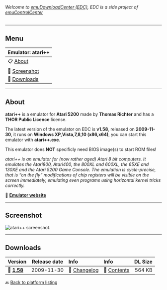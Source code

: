 ###### Welcome to [emuDownloadCenter (EDC)](https://github.com/PhoenixInteractiveNL/emuDownloadCenter/wiki/), EDC is a side project of [emuControlCenter](https://github.com/PhoenixInteractiveNL/emuControlCenter/wiki/)
***
## Menu
| **Emulator: atari++** |
|:---------|
| :clipboard: [About](#about) |
| :sunrise: [Screenshot](#screenshot) |
| :floppy_disk: [Downloads](#downloads) |
***
## About
**atari++** is a emulator for **Atari 5200** made by **Thomas Richter** and has a **THOR Public Licence** license.

The latest version of the emulator on EDC is **v1.58**, released on **2009-11-30**, it runs on **Windows XP,Vista,7,8,10 (x86,x64)**, you can start this emulator with **atari++.exe**.

This emulator does **NOT** specificly need BIOS image(s) to start ROM files!

_atari++ is an emulator for (now rather aged) Atari 8 bit computers. It emulates the Atari800, Atari400, the 800XL and 600XL, the 65XE and 130XE and the Atari 5200 Game Console. The emulation is cycle-precise, that is “on the fly” modifications of chip registers will be visible on the screen immediately, emulating even programs using horizontal kernel tricks correctly._

:link: [**Emulator website**](http://www.xl-project.com/)
***
## Screenshot
![](https://raw.githubusercontent.com/PhoenixInteractiveNL/emuDownloadCenter/master/hooks/atariplusplus/screen.jpg "atari++ screenshot.")
***
## Downloads
| Version  | Release date  | Info       | Info       | DL Size    |
|:---------|:-------------:|:-----------|:-----------|-----------:|
| :floppy_disk: [**1.58**](https://github.com/PhoenixInteractiveNL/edc-repo0001/raw/master/atariplusplus/1.58.7z) | 2009-11-30 | :page_facing_up: [Changelog](https://github.com/PhoenixInteractiveNL/edc-repo0001/blob/master/atariplusplus/1.58_changelog.txt) | :mag_right: [Contents](https://github.com/PhoenixInteractiveNL/edc-repo0001/blob/master/atariplusplus/1.58_contents.txt) | 564 KB |

:back: [Back to platform listing](https://github.com/PhoenixInteractiveNL/emuDownloadCenter/wiki/EDC-Platform-List)
